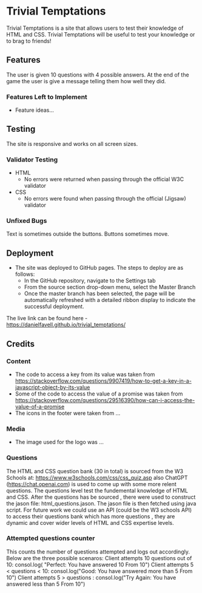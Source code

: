 # Trivial Temptations


Trivial Temptations is a site that allows users to test their knowledge of HTML and CSS. Trivial Temptations will be useful to test your knowledge or to brag to friends!

## Features 

The user is given 10 questions with 4 possible answers.
At the end of the game the user is give a message telling them how well they did.

### Features Left to Implement

- Feature ideas...

## Testing 

The site is responsive and works on all screen sizes.



### Validator Testing 

- HTML
  - No errors were returned when passing through the official W3C validator
- CSS
  - No errors were found when passing through the official (Jigsaw) validator

### Unfixed Bugs

Text is sometimes outside the buttons. 
Buttons sometimes move.

## Deployment

- The site was deployed to GitHub pages. The steps to deploy are as follows: 
  - In the GitHub repository, navigate to the Settings tab 
  - From the source section drop-down menu, select the Master Branch
  - Once the master branch has been selected, the page will be automatically refreshed with a detailed ribbon display to indicate the successful deployment. 

The live link can be found here - https://danielfavell.github.io/trivial_temptations/


## Credits 


### Content 

- The code to access a key from its value was taken from https://stackoverflow.com/questions/9907419/how-to-get-a-key-in-a-javascript-object-by-its-value
- Some of the code to access the value of a promise was taken from https://stackoverflow.com/questions/29516390/how-can-i-access-the-value-of-a-promise
- The icons in the footer were taken from ...

### Media

- The image used for the logo was ...

### Questions 

The HTML and CSS question bank (30 in total) is sourced from the W3 Schools at:
https://www.w3schools.com/css/css_quiz.asp
also ChatGPT  (https://chat.openai.com) is used to come up with some more relent questions.
The questions level test the fundemental knowledge of HTML and CSS. After the questions has be sourced , there were used to construct the jason file: html_questions.jason. The jason file is then fetched using java script. For future work we could use an API (could be the W3 schools API) to access their questions bank which has more questions , they are dynamic and cover wider levels of HTML and CSS expertise levels. 

### Attempted questions counter
This counts the number  of questions attempted and logs out accordingly. Below are the three possible scenaros:
Client attempts 10 questions out of 10: consol.log( "Perfect: You have answered 10  From 10")
Client attempts 5 < questions < 10: consol.log("Good: You have answered more than 5 From 10")
Client attempts 5 > questions : consol.log("Try Again: You have answered less than 5 From 10")
